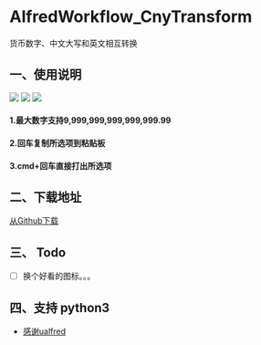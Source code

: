# AlfredWorkflow_CnyTransform
货币数字、中文大写和英文相互转换

## 一、使用说明
![](sdfkxcjvoiasdf1234328.png)
![](bjhnbkcjxvbodifu9854857d8c7v523.png)
![](xcvz98c723rsakh8932.png)
#### 1.最大数字支持9,999,999,999,999,999.99
#### 2.回车复制所选项到粘贴板
#### 3.cmd+回车直接打出所选项

## 二、下载地址
[从Github下载](https://github.com/TerryX-Lee/AlfredWorkflow_CnyTransform/raw/master/CnyTransform_v1.0.alfredworkflow)

## 三、 Todo
- [ ] 换个好看的图标。。。

## 四、支持 python3
- [感谢ualfred](https://github.com/ischaojie/ualfred)
